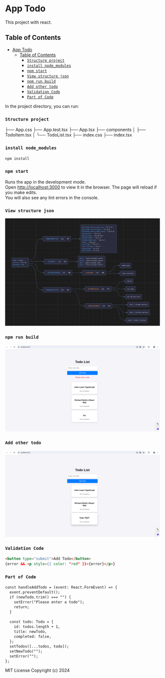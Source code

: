 # App Todo

This project with react.

## Table of Contents

- [App Todo](#app-todo)
  - [Table of Contents](#table-of-contents)
    - [`Structure project`](#structure-project)
    - [`install node_modules`](#install-node_modules)
    - [`npm start`](#npm-start)
    - [`View structure json`](#view-structure-json)
    - [`npm run build`](#npm-run-build)
    - [`Add other todo`](#add-other-todo)
    - [`Validation Code`](#validation-code)
    - [`Part of Code`](#part-of-code)

In the project directory, you can run:

### `Structure project`

├── App.css
├── App.test.tsx
├── App.tsx
├── components
│ ├── TodoItem.tsx
│ └── TodoList.tsx
├── index.css
├── index.tsx

### `install node_modules`

`npm install`

### `npm start`

Runs the app in the development mode.\
Open [http://localhost:3000](http://localhost:3000) to view it in the browser.
The page will reload if you make edits.\
You will also see any lint errors in the console.

### `View structure json`

![alt text](image.png)

### `npm run build`

![alt text](image-1.png)

### `Add other todo`

![alt text](image-2.png)

### `Validation Code`

```html
<button type="submit">Add Todo</button>
{error && <p style={{ color: "red" }}>{error}</p>}
```

### `Part of Code`

```tsx
const handleAddTodo = (event: React.FormEvent) => {
  event.preventDefault();
  if (newTodo.trim() === "") {
    setError("Please enter a todo");
    return;
  }

  const todo: Todo = {
    id: todos.length + 1,
    title: newTodo,
    completed: false,
  };
  setTodos([...todos, todo]);
  setNewTodo("");
  setError("");
};
```

MIT License
Copyright (c) 2024
